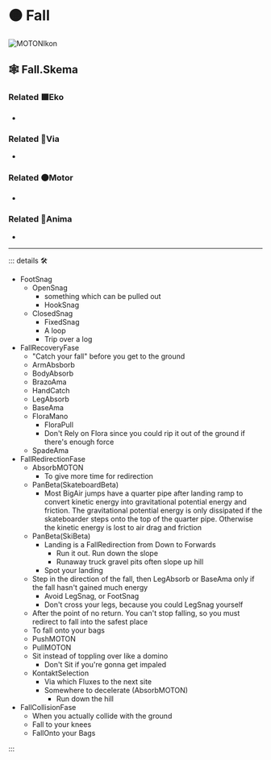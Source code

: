 # 🟠 <motor>Fall</motor>

![MOTONIkon](/Ikon/Motor_Ikon.png)

## 🕸 Fall.Skema

### Related 🟩<ekos>Eko</ekos>

-

### Related 🔻<via>Via</via>

-

### Related 🟠<motor>Motor</motor>

-

### Related 💜<anima>Anima</anima>

-

---

<!-- =================================================== -->
<!-- =================================================== -->
<!-- =================================================== -->
<!-- =================================================== -->
<!-- =================================================== -->
::: details 🛠

- FootSnag
    - OpenSnag
        - something which can be pulled out
        - HookSnag
    - ClosedSnag
        - FixedSnag
        - A loop
        - Trip over a log
- FallRecoveryFase
    - "Catch your fall" before you get to the ground
    - ArmAbsborb
    - BodyAbsorb
    - BrazoAma
    - HandCatch
    - LegAbsorb
    - BaseAma
    - FloraMano
        - FloraPull
        - Don't Rely on Flora since you could rip it out of the ground if there's enough force
    - SpadeAma
- FallRedirectionFase
    - AbsorbMOTON
        - To give more time for redirection
    - PanBeta(SkateboardBeta)
        - Most BigAir jumps have a quarter pipe after landing ramp to convert kinetic energy into gravitational potential energy and friction. The gravitational potential energy is only dissipated if the skateboarder steps onto the top of the quarter pipe. Otherwise the kinetic energy is lost to air drag and friction
    - PanBeta(SkiBeta)
        - Landing is a FallRedirection from Down to Forwards
            - Run it out. Run down the slope
            - Runaway truck gravel pits often slope up hill
        - Spot your landing
    - Step in the direction of the fall, then LegAbsorb or BaseAma only if the fall hasn't gained much energy
        - Avoid LegSnag, or FootSnag
        - Don't cross your legs, because you could LegSnag yourself
    - After the point of no return. You can't stop falling, so you must redirect to fall into the safest place
    - To fall onto your bags
    - PushMOTON
    - PullMOTON
    - Sit instead of toppling over like a domino
        - Don't Sit if you're gonna get impaled
    - KontaktSelection
        - Via which Fluxes to the next site
        - Somewhere to decelerate (AbsorbMOTON)
            - Run down the hill
- FallCollisionFase
    - When you actually collide with the ground
    - Fall to your knees
    - FallOnto your Bags

:::

